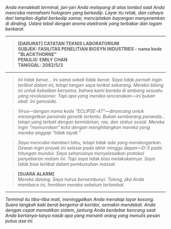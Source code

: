 _Anda mendekati terminal, jari-jari Anda melayang di atas tombol saat Anda mencoba memahami hologram yang berkedip. Layar itu retak, dan cahaya dari tampilan digital berkedip samar, menciptakan bayangan menyeramkan di dinding. Udara tebal dengan aroma elektronik yang terbakar dan logam berkarat._

---

> **[DARURAT] CATATAN TEKNIS LABORATORIUM**  
> **SUBJEK: FASILITAS PENELITIAN BIOSYN INDUSTRIES - nama kode "BLACKTHORNE"**  
> **PENULIS: EMILY CHAN**  
> **TANGGAL: 2082/5/3**

---

> _Ini tidak benar... Ini sama sekali tidak benar. Saya tidak pernah ingin terlibat dalam ini, tetapi tangan saya terikat sekarang. Mereka bilang ini untuk kebaikan bersama, bahwa kami berada di ambang sesuatu yang revolusioner. Tapi apa yang mereka rencanakan—ini bukan obat. Ini genosida._

> _Virus—dengan nama kode "ECLIPSE-47"—dirancang untuk menargetkan penanda genetik tertentu. Bukan sembarang penanda... tetapi yang terkait dengan kemiskinan, ras, dan status sosial. Mereka ingin "memurnikan" kota dengan menghilangkan mereka yang mereka anggap "tidak layak."_

> _Saya mencoba memberi tahu, tetapi tidak ada yang mendengarkan. Dewan ingin proyek ini selesai pada akhir minggu depan—D-3 pada hitungan mundur. Saya seharusnya menyelesaikan protokol penyebaran malam ini. Tapi saya tidak bisa melakukannya. Saya tidak bisa terlibat dalam pembunuhan massal._

> **[SUARA ALARM]**  
> _Mereka datang. Saya harus bersembunyi. Tolong, jika Anda membaca ini, hentikan mereka sebelum terlambat._

---

_Terminal itu tiba-tiba mati, meninggalkan Anda menatap layar kosong. Suara langkah kaki berat bergema di koridor, semakin mendekat. Anda dengan cepat mematikan sistem, jantung Anda berdebar kencang saat Anda bertanya-tanya nasib apa yang menanti orang yang menulis pesan putus asa ini._

